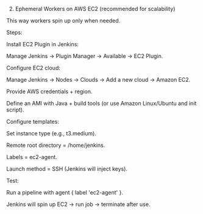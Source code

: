 2. Ephemeral Workers on AWS EC2 (recommended for scalability)

This way workers spin up only when needed.

Steps:

Install EC2 Plugin in Jenkins:

Manage Jenkins → Plugin Manager → Available → EC2 Plugin.

Configure EC2 cloud:

Manage Jenkins → Nodes → Clouds → Add a new cloud → Amazon EC2.

Provide AWS credentials + region.

Define an AMI with Java + build tools (or use Amazon Linux/Ubuntu and init script).

Configure templates:

Set instance type (e.g., t3.medium).

Remote root directory = /home/jenkins.

Labels = ec2-agent.

Launch method = SSH (Jenkins will inject keys).

Test:

Run a pipeline with agent { label 'ec2-agent' }.

Jenkins will spin up EC2 → run job → terminate after use.
